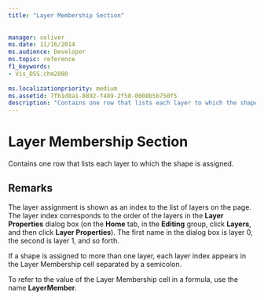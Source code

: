 ```yaml
---
title: "Layer Membership Section"
 
 
manager: soliver
ms.date: 11/16/2014
ms.audience: Developer
ms.topic: reference
f1_keywords:
- Vis_DSS.chm2080
 
ms.localizationpriority: medium
ms.assetid: 7fb1d8a1-8892-f489-2f58-0008b5b750f5
description: "Contains one row that lists each layer to which the shape is assigned."
---
```


# Layer Membership Section

Contains one row that lists each layer to which the shape is assigned.
  
## Remarks

The layer assignment is shown as an index to the list of layers on the page. The layer index corresponds to the order of the layers in the **Layer Properties** dialog box (on the **Home** tab, in the **Editing** group, click **Layers**, and then click **Layer Properties**). The first name in the dialog box is layer 0, the second is layer 1, and so forth.
  
If a shape is assigned to more than one layer, each layer index appears in the Layer Membership cell separated by a semicolon.
  
To refer to the value of the Layer Membership cell in a formula, use the name **LayerMember**.
  

